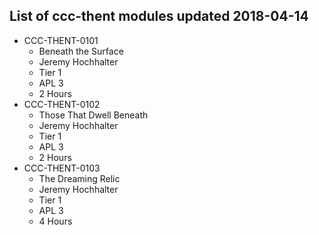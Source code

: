 ## List of ccc-thent modules updated 2018-04-14
* CCC-THENT-0101
  * Beneath the Surface
  * Jeremy Hochhalter
  * Tier 1
  * APL 3
  * 2 Hours
* CCC-THENT-0102
  * Those That Dwell Beneath
  * Jeremy Hochhalter
  * Tier 1
  * APL 3
  * 2 Hours
* CCC-THENT-0103
  * The Dreaming Relic
  * Jeremy Hochhalter
  * Tier 1
  * APL 3
  * 4 Hours
